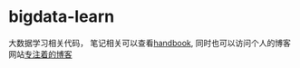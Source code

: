 # bigdata-learn
大数据学习相关代码， 笔记相关可以查看[handbook](https://github.com/xianglujun/handbook), 同时也可以访问个人的博客网站[专注着的博客](https://itcloudy.cn)
